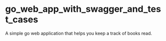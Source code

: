 # go_web_app_with_swagger_and_test_cases
A simple go web application that helps you keep a track of books read. 
